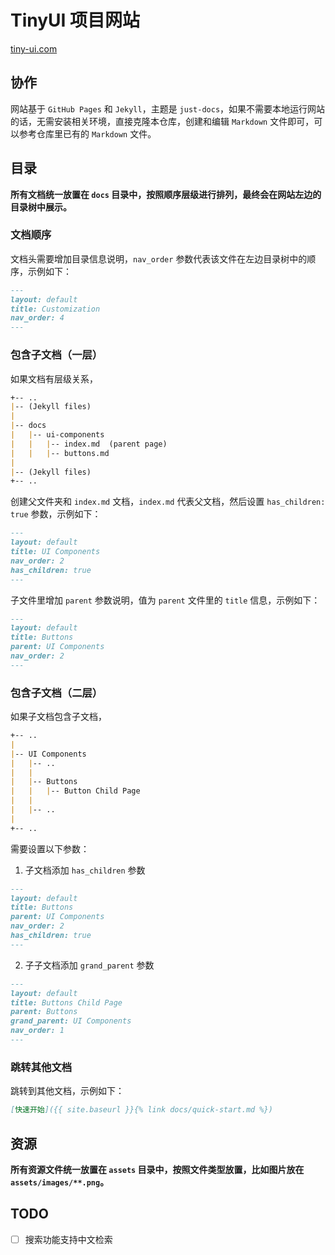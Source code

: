 # TinyUI 项目网站
[tiny-ui.com](https://tiny-ui.com)

## 协作
网站基于 `GitHub Pages` 和 `Jekyll`，主题是 `just-docs`，如果不需要本地运行网站的话，无需安装相关环境，直接克隆本仓库，创建和编辑 `Markdown` 文件即可，可以参考仓库里已有的 `Markdown` 文件。

## 目录
**所有文档统一放置在 `docs` 目录中，按照顺序层级进行排列，最终会在网站左边的目录树中展示。**

### 文档顺序
文档头需要增加目录信息说明，`nav_order` 参数代表该文件在左边目录树中的顺序，示例如下：
```markdown
---
layout: default
title: Customization
nav_order: 4
---
```

### 包含子文档（一层）
如果文档有层级关系，
```markdown
+-- ..
|-- (Jekyll files)
|
|-- docs
|   |-- ui-components
|   |   |-- index.md  (parent page)
|   |   |-- buttons.md
|
|-- (Jekyll files)
+-- ..
```

创建父文件夹和 `index.md` 文档，`index.md` 代表父文档，然后设置 `has_children: true` 参数，示例如下：
```markdown
---
layout: default
title: UI Components
nav_order: 2
has_children: true
---

```

子文件里增加 `parent` 参数说明，值为 `parent` 文件里的 `title` 信息，示例如下：
```markdown
---
layout: default
title: Buttons
parent: UI Components
nav_order: 2
---
```

### 包含子文档（二层）
如果子文档包含子文档，
```markdown
+-- ..
|
|-- UI Components
|   |-- ..
|   |
|   |-- Buttons
|   |   |-- Button Child Page
|   |
|   |-- ..
|
+-- ..
```
需要设置以下参数：
1. 子文档添加 `has_children` 参数
```markdown
---
layout: default
title: Buttons
parent: UI Components
nav_order: 2
has_children: true
---

```
2. 子子文档添加 `grand_parent` 参数
```markdown
---
layout: default
title: Buttons Child Page
parent: Buttons
grand_parent: UI Components
nav_order: 1
---
```

### 跳转其他文档
跳转到其他文档，示例如下：
```markdown
[快速开始]({{ site.baseurl }}{% link docs/quick-start.md %})
```

## 资源
**所有资源文件统一放置在 `assets` 目录中，按照文件类型放置，比如图片放在 `assets/images/**.png`。**

## TODO
- [ ] 搜索功能支持中文检索
